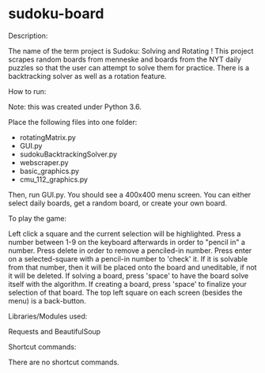 # sudoku-board

Description:

The name of the term project is Sudoku: Solving and Rotating ! This project scrapes random boards from menneske and boards from the NYT daily puzzles so that the user can attempt to solve them for practice. There is a backtracking solver as well as a rotation feature.

How to run:

Note: this was created under Python 3.6.

Place the following files into one folder:
   - rotatingMatrix.py
   - GUI.py
   - sudokuBacktrackingSolver.py
   - webscraper.py
   - basic_graphics.py
   - cmu_112_graphics.py

Then, run GUI.py. You should see a 400x400 menu screen.
You can either select daily boards, get a random board, or create your own board.

To play the game:

Left click a square and the current selection will be highlighted. 
Press a number between 1-9 on the keyboard afterwards in order to "pencil in" a number.
Press delete in order to remove a penciled-in number.
Press enter on a selected-square with a pencil-in number to 'check' it. If it is solvable from that number, then it will be placed onto the board and uneditable, if not it will be deleted.
If solving a board, press 'space' to have the board solve itself with the algorithm.
If creating a board, press 'space' to finalize your selection of that board.
The top left square on each screen (besides the menu) is a back-button.


Libraries/Modules used:

Requests and BeautifulSoup


Shortcut commands:

There are no shortcut commands.
